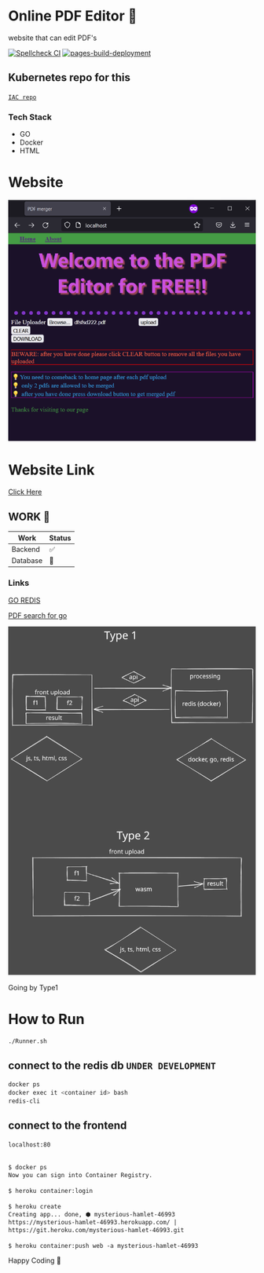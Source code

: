 # Online PDF Editor 🥳

website that can edit PDF's

[![Spellcheck CI](https://github.com/dipankardas011/PDF-Editor/actions/workflows/spellcheck.yml/badge.svg)](https://github.com/dipankardas011/PDF-Editor/actions/workflows/spellcheck.yml) [![pages-build-deployment](https://github.com/dipankardas011/PDF-Editor/actions/workflows/pages/pages-build-deployment/badge.svg)](https://github.com/dipankardas011/PDF-Editor/actions/workflows/pages/pages-build-deployment)

## Kubernetes repo for this
[`IAC repo`](https://github.com/dipankardas011/PDF-Editor-IAC)

### Tech Stack
* GO
* Docker
* HTML
<!--  redis DB -->


# Website
![](./coverpage.png)

# Website Link
[Click Here](https://pdf-editor-tool.azurewebsites.net)

## WORK 🚧
Work | Status
-|-
Backend | ✅
Database | 🚧


### Links

[GO REDIS](https://github.com/gomodule/redigo)

[PDF search for go](https://pkg.go.dev/search?q=pdf)

![](./techStack.svg)

Going by Type1

# How to Run

```bash
./Runner.sh
```

## connect to the redis db `UNDER DEVELOPMENT`

```bash
docker ps
docker exec it <container id> bash
redis-cli
```

## connect to the frontend

```url
localhost:80
```

```Heroku

$ docker ps
Now you can sign into Container Registry.

$ heroku container:login

$ heroku create
Creating app... done, ⬢ mysterious-hamlet-46993
https://mysterious-hamlet-46993.herokuapp.com/ | https://git.heroku.com/mysterious-hamlet-46993.git

$ heroku container:push web -a mysterious-hamlet-46993
```

Happy Coding 🥳